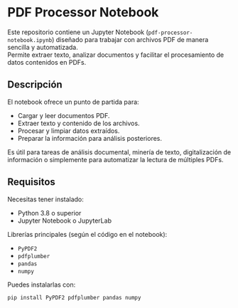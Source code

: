 # PDF Processor Notebook

Este repositorio contiene un Jupyter Notebook (`pdf-processor-notebook.ipynb`) diseñado para trabajar con archivos PDF de manera sencilla y automatizada.  
Permite extraer texto, analizar documentos y facilitar el procesamiento de datos contenidos en PDFs.

## Descripción
El notebook ofrece un punto de partida para:
- Cargar y leer documentos PDF.
- Extraer texto y contenido de los archivos.
- Procesar y limpiar datos extraídos.
- Preparar la información para análisis posteriores.

Es útil para tareas de análisis documental, minería de texto, digitalización de información o simplemente para automatizar la lectura de múltiples PDFs.

## Requisitos
Necesitas tener instalado:

- Python 3.8 o superior
- Jupyter Notebook o JupyterLab

Librerías principales (según el código en el notebook):
- `PyPDF2`
- `pdfplumber`
- `pandas`
- `numpy`

Puedes instalarlas con:

```bash
pip install PyPDF2 pdfplumber pandas numpy
